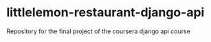 # littlelemon-restaurant-django-api
Repository for the final project of the coursera django api course
